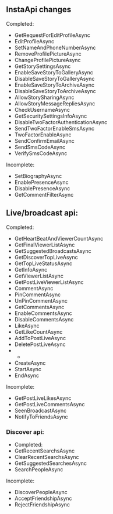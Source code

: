 ## InstaApi changes
Completed:
- GetRequestForEditProfileAsync
- EditProfileAsync
- SetNameAndPhoneNumberAsync
- RemoveProfilePictureAsync
- ChangeProfilePictureAsync
- GetStorySettingsAsync
- EnableSaveStoryToGalleryAsync
- DisableSaveStoryToGalleryAsync
- EnableSaveStoryToArchiveAsync
- DisableSaveStoryToArchiveAsync
- AllowStorySharingAsync
- AllowStoryMessageRepliesAsync
- CheckUsernameAsync
- GetSecuritySettingsInfoAsync
- DisableTwoFactorAuthenticationAsync
- SendTwoFactorEnableSmsAsync
- TwoFactorEnableAsync
- SendConfirmEmailAsync
- SendSmsCodeAsync
- VerifySmsCodeAsync


Incomplete:
- SetBiographyAsync
- EnablePresenceAsync
- DisablePresenceAsync
- GetCommentFilterAsync




## Live/broadcast api:
Completed:
- GetHeartBeatAndViewerCountAsync
- GetFinalViewerListAsync
- GetSuggestedBroadcastsAsync
- GetDiscoverTopLiveAsync
- GetTopLiveStatusAsync
- GetInfoAsync
- GetViewerListAsync
- GetPostLiveViewerListAsync
- CommentAsync
- PinCommentAsync
- UnPinCommentAsync
- GetCommentsAsync
- EnableCommentsAsync
- DisableCommentsAsync
- LikeAsync
- GetLikeCountAsync
- AddToPostLiveAsync
- DeletePostLiveAsync
- - 
- CreateAsync
- StartAsync
- EndAsync

Incomplete:
- GetPostLiveLikesAsync
- GetPostLiveCommentsAsync
- SeenBroadcastAsync
- NotifyToFriendsAsync




### Discover api:
- Completed:
- GetRecentSearchsAsync
- ClearRecentSearchsAsync
- GetSuggestedSearchesAsync
- SearchPeopleAsync

Incomplete:
- DiscoverPeopleAsync
- AcceptFriendshipAsync
- RejectFriendshipAsync
